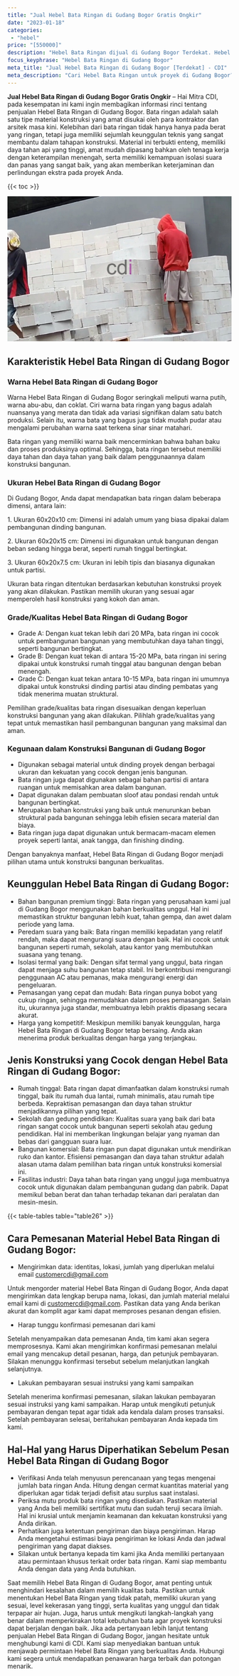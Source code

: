 ```yaml
---
title: "Jual Hebel Bata Ringan di Gudang Bogor Gratis Ongkir"
date: "2023-01-18"
categories:
 - "hebel"
price: "[550000]"
description: "Hebel Bata Ringan dijual di Gudang Bogor Terdekat. Hebel Bata Ringan ini sering digunakan dalam proyek pembangunan sebagai bahan bangunan dinding yang kokoh dan tahan lama. Hubungi kami untuk informasi lebih lanjut."
focus_keyphrase: "Hebel Bata Ringan di Gudang Bogor"
meta_title: "Jual Hebel Bata Ringan di Gudang Bogor [Terdekat] - CDI"
meta_description: "Cari Hebel Bata Ringan untuk proyek di Gudang Bogor? Kami memiliki Hebel Bata Ringan berkualitas untuk material dinding. Segera dapatkan penawaran terbaik."
---
```


**Jual Hebel Bata Ringan di Gudang Bogor Gratis Ongkir** – Hai Mitra CDI, pada kesempatan ini kami ingin membagikan informasi rinci tentang penjualan Hebel Bata Ringan di Gudang Bogor. Bata ringan adalah salah satu tipe material konstruksi yang amat disukai oleh para kontraktor dan arsitek masa kini. Kelebihan dari bata ringan tidak hanya hanya pada berat yang ringan, tetapi juga memiliki sejumlah keunggulan teknis yang sangat membantu dalam tahapan konstruksi. Material ini terbukti enteng, memiliki daya tahan api yang tinggi, amat mudah dipasang bahkan oleh tenaga kerja dengan keterampilan menengah, serta memiliki kemampuan isolasi suara dan panas yang sangat baik, yang akan memberikan keterjaminan dan perlindungan ekstra pada proyek Anda.

{{< toc >}}

![Jual Hebel Bata Ringan di Gudang Bogor Gratis Ongkir](/images/hebel/hebel-bataringan-20.jpg)

## Karakteristik Hebel Bata Ringan di Gudang Bogor

### Warna Hebel Bata Ringan di Gudang Bogor

Warna Hebel Bata Ringan di Gudang Bogor seringkali meliputi warna putih, warna abu-abu, dan coklat. Ciri warna bata ringan yang bagus adalah nuansanya yang merata dan tidak ada variasi signifikan dalam satu batch produksi. Selain itu, warna bata yang bagus juga tidak mudah pudar atau mengalami perubahan warna saat terkena sinar sinar matahari.

Bata ringan yang memiliki warna baik mencerminkan bahwa bahan baku dan proses produksinya optimal. Sehingga, bata ringan tersebut memiliki daya tahan dan daya tahan yang baik dalam penggunaannya dalam konstruksi bangunan.

### Ukuran Hebel Bata Ringan di Gudang Bogor

Di Gudang Bogor, Anda dapat mendapatkan bata ringan dalam beberapa dimensi, antara lain:

1\. Ukuran 60x20x10 cm: Dimensi ini adalah umum yang biasa dipakai dalam pembangunan dinding bangunan.

2\. Ukuran 60x20x15 cm: Dimensi ini digunakan untuk bangunan dengan beban sedang hingga berat, seperti rumah tinggal bertingkat.

3\. Ukuran 60x20x7.5 cm: Ukuran ini lebih tipis dan biasanya digunakan untuk partisi.

Ukuran bata ringan ditentukan berdasarkan kebutuhan konstruksi proyek yang akan dilakukan. Pastikan memilih ukuran yang sesuai agar memperoleh hasil konstruksi yang kokoh dan aman.

### Grade/Kualitas Hebel Bata Ringan di Gudang Bogor

*   Grade A: Dengan kuat tekan lebih dari 20 MPa, bata ringan ini cocok untuk pembangunan bangunan yang membutuhkan daya tahan tinggi, seperti bangunan bertingkat.
*   Grade B: Dengan kuat tekan di antara 15-20 MPa, bata ringan ini sering dipakai untuk konstruksi rumah tinggal atau bangunan dengan beban menengah.
*   Grade C: Dengan kuat tekan antara 10-15 MPa, bata ringan ini umumnya dipakai untuk konstruksi dinding partisi atau dinding pembatas yang tidak menerima muatan struktural.

Pemilihan grade/kualitas bata ringan disesuaikan dengan keperluan konstruksi bangunan yang akan dilakukan. Pilihlah grade/kualitas yang tepat untuk memastikan hasil pembangunan bangunan yang maksimal dan aman.

### Kegunaan dalam Konstruksi Bangunan di Gudang Bogor

*   Digunakan sebagai material untuk dinding proyek dengan berbagai ukuran dan kekuatan yang cocok dengan jenis bangunan.
*   Bata ringan juga dapat digunakan sebagai bahan partisi di antara ruangan untuk memisahkan area dalam bangunan.
*   Dapat digunakan dalam pembuatan sloof atau pondasi rendah untuk bangunan bertingkat.
*   Merupakan bahan konstruksi yang baik untuk menurunkan beban struktural pada bangunan sehingga lebih efisien secara material dan biaya.
*   Bata ringan juga dapat digunakan untuk bermacam-macam elemen proyek seperti lantai, anak tangga, dan finishing dinding.

Dengan banyaknya manfaat, Hebel Bata Ringan di Gudang Bogor menjadi pilihan utama untuk konstruksi bangunan berkualitas.

## Keunggulan Hebel Bata Ringan di Gudang Bogor:

*   Bahan bangunan premium tinggi: Bata ringan yang perusahaan kami jual di Gudang Bogor menggunakan bahan berkualitas unggul. Hal ini memastikan struktur bangunan lebih kuat, tahan gempa, dan awet dalam periode yang lama.
*   Peredam suara yang baik: Bata ringan memiliki kepadatan yang relatif rendah, maka dapat mengurangi suara dengan baik. Hal ini cocok untuk bangunan seperti rumah, sekolah, atau kantor yang membutuhkan suasana yang tenang.
*   Isolasi termal yang baik: Dengan sifat termal yang unggul, bata ringan dapat menjaga suhu bangunan tetap stabil. Ini berkontribusi mengurangi penggunaan AC atau pemanas, maka mengurangi energi dan pengeluaran.
*   Pemasangan yang cepat dan mudah: Bata ringan punya bobot yang cukup ringan, sehingga memudahkan dalam proses pemasangan. Selain itu, ukurannya juga standar, membuatnya lebih praktis dipasang secara akurat.
*   Harga yang kompetitif: Meskipun memiliki banyak keunggulan, harga Hebel Bata Ringan di Gudang Bogor tetap bersaing. Anda akan menerima produk berkualitas dengan harga yang terjangkau.

## Jenis Konstruksi yang Cocok dengan Hebel Bata Ringan di Gudang Bogor:

*   Rumah tinggal: Bata ringan dapat dimanfaatkan dalam konstruksi rumah tinggal, baik itu rumah dua lantai, rumah minimalis, atau rumah tipe berbeda. Kepraktisan pemasangan dan daya tahan struktur menjadikannya pilihan yang tepat.
*   Sekolah dan gedung pendidikan: Kualitas suara yang baik dari bata ringan sangat cocok untuk bangunan seperti sekolah atau gedung pendidikan. Hal ini memberikan lingkungan belajar yang nyaman dan bebas dari gangguan suara luar.
*   Bangunan komersial: Bata ringan pun dapat digunakan untuk mendirikan ruko dan kantor. Efisiensi pemasangan dan daya tahan struktur adalah alasan utama dalam pemilihan bata ringan untuk konstruksi komersial ini.
*   Fasilitas industri: Daya tahan bata ringan yang unggul juga membuatnya cocok untuk digunakan dalam pembangunan gudang dan pabrik. Dapat memikul beban berat dan tahan terhadap tekanan dari peralatan dan mesin-mesin.

{{< table-tables table="table26" >}}

## Cara Pemesanan Material Hebel Bata Ringan di Gudang Bogor:

*   Mengirimkan data: identitas, lokasi, jumlah yang diperlukan melalui email customercdi@gmail.com

Untuk mengorder material Hebel Bata Ringan di Gudang Bogor, Anda dapat mengirimkan data lengkap berupa nama, lokasi, dan jumlah material melalui email kami di customercdi@gmail.com. Pastikan data yang Anda berikan akurat dan komplit agar kami dapat memproses pesanan dengan efisien.
*   Harap tunggu konfirmasi pemesanan dari kami

Setelah menyampaikan data pemesanan Anda, tim kami akan segera memprosesnya. Kami akan mengirimkan konfirmasi pemesanan melalui email yang mencakup detail pesanan, harga, dan petunjuk pembayaran. Silakan menunggu konfirmasi tersebut sebelum melanjutkan langkah selanjutnya.
*   Lakukan pembayaran sesuai instruksi yang kami sampaikan

Setelah menerima konfirmasi pemesanan, silakan lakukan pembayaran sesuai instruksi yang kami sampaikan. Harap untuk mengikuti petunjuk pembayaran dengan tepat agar tidak ada kendala dalam proses transaksi. Setelah pembayaran selesai, beritahukan pembayaran Anda kepada tim kami.

## Hal-Hal yang Harus Diperhatikan Sebelum Pesan Hebel Bata Ringan di Gudang Bogor

*   Verifikasi Anda telah menyusun perencanaan yang tegas mengenai jumlah bata ringan Anda. Hitung dengan cermat kuantitas material yang diperlukan agar tidak terjadi defisit atau surplus saat instalasi.
*   Periksa mutu produk bata ringan yang disediakan. Pastikan material yang Anda beli memiliki sertifikat mutu dan sudah teruji secara ilmiah. Hal ini krusial untuk menjamin keamanan dan kekuatan konstruksi yang Anda dirikan.
*   Perhatikan juga ketentuan pengiriman dan biaya pengiriman. Harap Anda mengetahui estimasi biaya pengiriman ke lokasi Anda dan jadwal pengiriman yang dapat diakses.
*   Silakan untuk bertanya kepada tim kami jika Anda memiliki pertanyaan atau permintaan khusus terkait order bata ringan. Kami siap membantu Anda dengan data yang Anda butuhkan.

Saat memilih Hebel Bata Ringan di Gudang Bogor, amat penting untuk menghindari kesalahan dalam memilih kualitas bata. Pastikan untuk menentukan Hebel Bata Ringan yang tidak patah, memiliki ukuran yang sesuai, level kekerasan yang tinggi, serta kualitas yang unggul dan tidak terpapar air hujan. Juga, harus untuk mengikuti langkah-langkah yang benar dalam memperkirakan total kebutuhan bata agar proyek konstruksi dapat berjalan dengan baik. Jika ada pertanyaan lebih lanjut tentang penjualan Hebel Bata Ringan di Gudang Bogor, jangan hesitate untuk menghubungi kami di CDI. Kami siap menyediakan bantuan untuk menjawab permintaan Hebel Bata Ringan yang berkualitas Anda. Hubungi kami segera untuk mendapatkan penawaran harga terbaik dan potongan menarik.